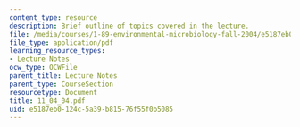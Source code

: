 ```yaml
---
content_type: resource
description: Brief outline of topics covered in the lecture.
file: /media/courses/1-89-environmental-microbiology-fall-2004/e5187eb0124c5a39b81576f55f0b5085_11_04_04.pdf
file_type: application/pdf
learning_resource_types:
- Lecture Notes
ocw_type: OCWFile
parent_title: Lecture Notes
parent_type: CourseSection
resourcetype: Document
title: 11_04_04.pdf
uid: e5187eb0-124c-5a39-b815-76f55f0b5085
---
```

